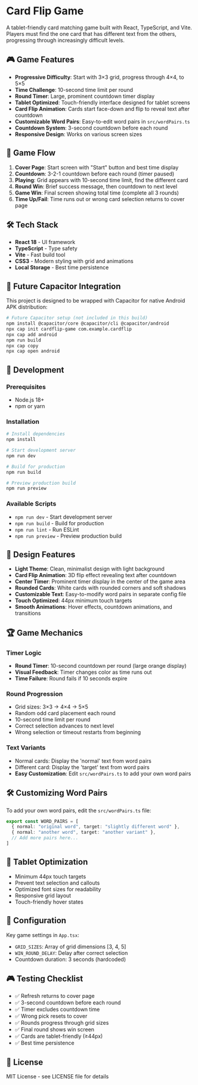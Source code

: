 # Card Flip Game

A tablet-friendly card matching game built with React, TypeScript, and Vite. Players must find the one card that has different text from the others, progressing through increasingly difficult levels.

## 🎮 Game Features

- **Progressive Difficulty**: Start with 3×3 grid, progress through 4×4, to 5×5
- **Time Challenge**: 10-second time limit per round
- **Round Timer**: Large, prominent countdown timer display
- **Tablet Optimized**: Touch-friendly interface designed for tablet screens
- **Card Flip Animation**: Cards start face-down and flip to reveal text after countdown
- **Customizable Word Pairs**: Easy-to-edit word pairs in `src/wordPairs.ts`
- **Countdown System**: 3-second countdown before each round
- **Responsive Design**: Works on various screen sizes

## 🚀 Game Flow

1. **Cover Page**: Start screen with "Start" button and best time display
2. **Countdown**: 3-2-1 countdown before each round (timer paused)
3. **Playing**: Grid appears with 10-second time limit, find the different card
4. **Round Win**: Brief success message, then countdown to next level
5. **Game Win**: Final screen showing total time (complete all 3 rounds)
6. **Time Up/Fail**: Time runs out or wrong card selection returns to cover page

## 🛠️ Tech Stack

- **React 18** - UI framework
- **TypeScript** - Type safety
- **Vite** - Fast build tool
- **CSS3** - Modern styling with grid and animations
- **Local Storage** - Best time persistence

## 📱 Future Capacitor Integration

This project is designed to be wrapped with Capacitor for native Android APK distribution:

```bash
# Future Capacitor setup (not included in this build)
npm install @capacitor/core @capacitor/cli @capacitor/android
npx cap init cardflip-game com.example.cardflip
npx cap add android
npm run build
npx cap copy
npx cap open android
```

## 🎯 Development

### Prerequisites

- Node.js 18+ 
- npm or yarn

### Installation

```bash
# Install dependencies
npm install

# Start development server
npm run dev

# Build for production
npm run build

# Preview production build
npm run preview
```

### Available Scripts

- `npm run dev` - Start development server
- `npm run build` - Build for production
- `npm run lint` - Run ESLint
- `npm run preview` - Preview production build

## 🎨 Design Features

- **Light Theme**: Clean, minimalist design with light background
- **Card Flip Animation**: 3D flip effect revealing text after countdown
- **Center Timer**: Prominent timer display in the center of the game area
- **Rounded Cards**: White cards with rounded corners and soft shadows
- **Customizable Text**: Easy-to-modify word pairs in separate config file
- **Touch Optimized**: 44px minimum touch targets
- **Smooth Animations**: Hover effects, countdown animations, and transitions

## 🏆 Game Mechanics

### Timer Logic
- **Round Timer**: 10-second countdown per round (large orange display)
- **Visual Feedback**: Timer changes color as time runs out
- **Time Failure**: Round fails if 10 seconds expire

### Round Progression
- Grid sizes: 3×3 → 4×4 → 5×5
- Random odd card placement each round
- 10-second time limit per round
- Correct selection advances to next level
- Wrong selection or timeout restarts from beginning

### Text Variants
- Normal cards: Display the 'normal' text from word pairs
- Different card: Display the 'target' text from word pairs
- **Easy Customization**: Edit `src/wordPairs.ts` to add your own word pairs

## 🛠️ Customizing Word Pairs

To add your own word pairs, edit the `src/wordPairs.ts` file:

```typescript
export const WORD_PAIRS = [
  { normal: "original word", target: "slightly different word" },
  { normal: "another word", target: "another variant" },
  // Add more pairs here...
]
```

## 📱 Tablet Optimization

- Minimum 44px touch targets
- Prevent text selection and callouts
- Optimized font sizes for readability
- Responsive grid layout
- Touch-friendly hover states

## 🔧 Configuration

Key game settings in `App.tsx`:
- `GRID_SIZES`: Array of grid dimensions [3, 4, 5]
- `WIN_ROUND_DELAY`: Delay after correct selection
- Countdown duration: 3 seconds (hardcoded)

## 🎮 Testing Checklist

- ✅ Refresh returns to cover page
- ✅ 3-second countdown before each round
- ✅ Timer excludes countdown time
- ✅ Wrong pick resets to cover
- ✅ Rounds progress through grid sizes
- ✅ Final round shows win screen
- ✅ Cards are tablet-friendly (≥44px)
- ✅ Best time persistence

## 📄 License

MIT License - see LICENSE file for details
